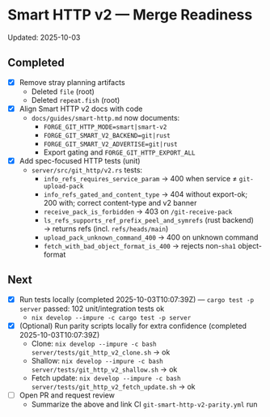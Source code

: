 # Smart HTTP v2 — Merge Readiness

Updated: 2025-10-03

## Completed

- [x] Remove stray planning artifacts
  - Deleted `file` (root)
  - Deleted `repeat.fish` (root)
- [x] Align Smart HTTP v2 docs with code
  - `docs/guides/smart-http.md` now documents:
    - `FORGE_GIT_HTTP_MODE=smart|smart-v2`
    - `FORGE_GIT_SMART_V2_BACKEND=git|rust`
    - `FORGE_GIT_SMART_V2_ADVERTISE=git|rust`
    - Export gating and `FORGE_GIT_HTTP_EXPORT_ALL`
- [x] Add spec-focused HTTP tests (unit)
  - `server/src/git_http/v2.rs` tests:
    - `info_refs_requires_service_param` → 400 when service ≠ `git-upload-pack`
    - `info_refs_gated_and_content_type` → 404 without export-ok; 200 with; correct content-type and v2 banner
    - `receive_pack_is_forbidden` → 403 on `/git-receive-pack`
    - `ls_refs_supports_ref_prefix_peel_and_symrefs` (rust backend) → returns refs (incl. `refs/heads/main`)
    - `upload_pack_unknown_command_400` → 400 on unknown command
    - `fetch_with_bad_object_format_is_400` → rejects non-`sha1` object-format

## Next

- [x] Run tests locally (completed 2025-10-03T10:07:39Z) — `cargo test -p server` passed: 102 unit/integration tests ok
  - `nix develop --impure -c cargo test -p server`
- [x] (Optional) Run parity scripts locally for extra confidence (completed 2025-10-03T10:07:39Z)
  - Clone: `nix develop --impure -c bash server/tests/git_http_v2_clone.sh` → ok
  - Shallow: `nix develop --impure -c bash server/tests/git_http_v2_shallow.sh` → ok
  - Fetch update: `nix develop --impure -c bash server/tests/git_http_v2_fetch_update.sh` → ok
- [ ] Open PR and request review
  - Summarize the above and link CI `git-smart-http-v2-parity.yml` run

